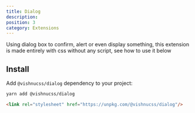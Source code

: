 ```yaml
---
title: Dialog
description: 
position: 3
category: Extensions
---
```


Using dialog box to confirm, alert or even display something, this extension is made entirely with css without any script, see how to use it below

## Install

Add `@vishnucss/dialog` dependency to your project:

<code-group>
  <code-block label="YARN" active>

  ```bash
  yarn add @vishnucss/dialog
  ```

  </code-block>
  <code-block label="CDN">

  ```html
<link rel="stylesheet" href="https://unpkg.com/@vishnucss/dialog"/>
  ```

  </code-block>
</code-group>
